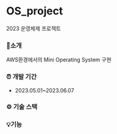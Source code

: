 # OS_project
2023 운영체제 프로젝트

### 📌소개
AWS환경에서의 Mini Operating System 구현<br/>


### ⏰ 개발 기간
- 2023.05.01~2023.06.07

### ⚙ 기술 스택


### 💡기능

